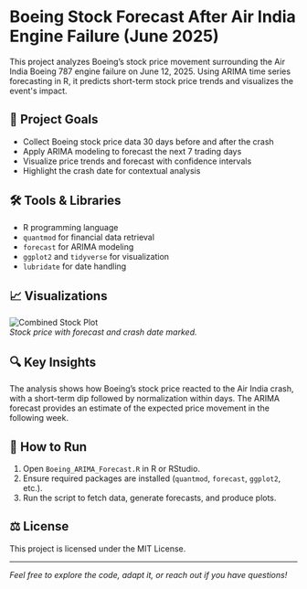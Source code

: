 # Boeing Stock Forecast After Air India Engine Failure (June 2025)

This project analyzes Boeing’s stock price movement surrounding the Air India Boeing 787 engine failure on June 12, 2025. Using ARIMA time series forecasting in R, it predicts short-term stock price trends and visualizes the event's impact.

## 🚀 Project Goals
- Collect Boeing stock price data 30 days before and after the crash  
- Apply ARIMA modeling to forecast the next 7 trading days  
- Visualize price trends and forecast with confidence intervals  
- Highlight the crash date for contextual analysis  

## 🛠 Tools & Libraries
- R programming language  
- `quantmod` for financial data retrieval  
- `forecast` for ARIMA modeling  
- `ggplot2` and `tidyverse` for visualization  
- `lubridate` for date handling  

## 📈 Visualizations
![Combined Stock Plot](Boeing7DayForecast.png)  
*Stock price with forecast and crash date marked.*

## 🔍 Key Insights
The analysis shows how Boeing’s stock price reacted to the Air India crash, with a short-term dip followed by normalization within days. The ARIMA forecast provides an estimate of the expected price movement in the following week.

## 📂 How to Run
1. Open `Boeing_ARIMA_Forecast.R` in R or RStudio.  
2. Ensure required packages are installed (`quantmod`, `forecast`, `ggplot2`, etc.).  
3. Run the script to fetch data, generate forecasts, and produce plots.

## ⚖️ License
This project is licensed under the MIT License.

---

*Feel free to explore the code, adapt it, or reach out if you have questions!*
